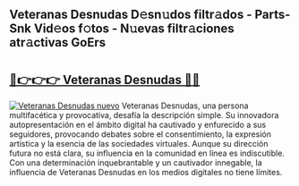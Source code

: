 ## Veteranas Desnudas D𝚎sn𝚞dos filtr𝚊dos - Parts-Snk Vid𝚎os f𝚘tos - N𝚞evas filtr𝚊ciones atr𝚊ctivas GoErs

# <h2><a href="http://mb0aai.tromn.icu/?c=Veteranas+Desnudas">🔗👉👉👉 Veteranas Desnudas 🔗🔗</a></h2>

[![Veteranas Desnudas nuevo](https://i.imgur.com/pEAQMta.gif)](http://mb0aai.tromn.icu/?c=Veteranas+Desnudas)
Veteranas Desnudas, una persona multifacética y provocativa, desafía la descripción simple. Su innovadora autopresentación en el ámbito digital ha cautivado y enfurecido a sus seguidores, provocando debates sobre el consentimiento, la expresión artística y la esencia de las sociedades virtuales. Aunque su dirección futura no está clara, su influencia en la comunidad en línea es indiscutible. Con una determinación inquebrantable y un cautivador innegable, la influencia de Veteranas Desnudas en los medios digitales no tiene límites.
